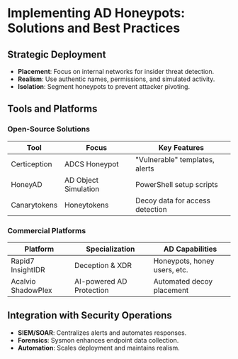 # Implementing AD Honeypots: Solutions and Best Practices

## Strategic Deployment
- **Placement**: Focus on internal networks for insider threat detection.
- **Realism**: Use authentic names, permissions, and simulated activity.
- **Isolation**: Segment honeypots to prevent attacker pivoting.

## Tools and Platforms

### Open-Source Solutions
| Tool          | Focus                     | Key Features                     |
|---------------|---------------------------|----------------------------------|
| Certiception  | ADCS Honeypot             | "Vulnerable" templates, alerts   |
| HoneyAD       | AD Object Simulation      | PowerShell setup scripts         |
| Canarytokens  | Honeytokens               | Decoy data for access detection  |

### Commercial Platforms
| Platform       | Specialization            | AD Capabilities                  |
|----------------|---------------------------|----------------------------------|
| Rapid7 InsightIDR | Deception & XDR       | Honeypots, honey users, etc.     |
| Acalvio ShadowPlex| AI-powered AD Protection | Automated decoy placement        |

## Integration with Security Operations
- **SIEM/SOAR**: Centralizes alerts and automates responses.
- **Forensics**: Sysmon enhances endpoint data collection.
- **Automation**: Scales deployment and maintains realism.

